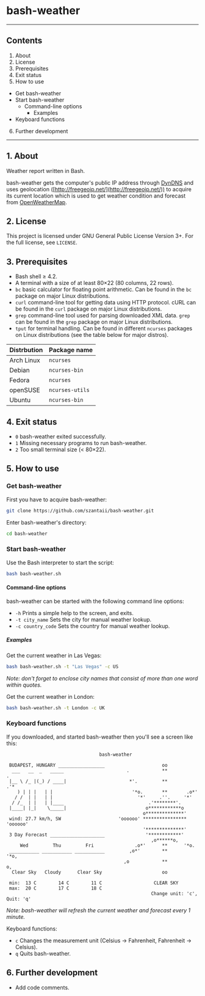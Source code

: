 # bash-weather

***

## Contents
 1. About
 2. License
 3. Prerequisites
 4. Exit status
 5. How to use
  * Get bash-weather
  * Start bash-weather
     * Command-line options
         * Examples
  * Keyboard functions
 6. Further development

***

## 1. About

Weather report written in Bash.

bash-weather gets the computer's public IP address through [DynDNS](http://checkip.dyndns.org/) and uses geolocation ([http://freegeoip.net/](http://freegeoip.net/)) to acquire its current location which is used to get weather condition and forecast from [OpenWeatherMap](http://openweathermap.org/).

## 2. License

This project is licensed under GNU General Public License Version 3+. For the full license, see `LICENSE`.

## 3. Prerequisites

 * Bash shell ≥ 4.2.
 * A terminal with a size of at least 80×22 (80 columns, 22 rows).
 * `bc` basic calculator for floating point arithmetic. Can be found in the `bc` package on major Linux distributions.
 * `curl` command-line tool for getting data using HTTP protocol. cURL can be found in the `curl` package on major Linux distributions.
 * `grep` command-line tool used for parsing downloaded XML data. `grep` can be found in the `grep` package on major Linux distributions.
 * `tput` for terminal handling. Can be found in different `ncurses` packages on Linux distributions (see the table below for major distros).

| Distrbution | Package name    |
| ----------- | --------------- |
| Arch Linux  | `ncurses`       |
| Debian      | `ncurses-bin`   |
| Fedora      | `ncurses`       |
| openSUSE    | `ncurses-utils` |
| Ubuntu      | `ncurses-bin`   |

## 4. Exit status

 * `0` bash-weather exited successfully.
 * `1` Missing necessary programs to run bash-weather.
 * `2` Too small terminal size (< 80×22).

## 5. How to use

### Get bash-weather

First you have to acquire bash-weather:

```bash
git clone https://github.com/szantaii/bash-weather.git
```

Enter bash-weather's directory:

```bash
cd bash-weather
```
### Start bash-weather

Use the Bash interpreter to start the script:

```bash
bash bash-weather.sh
```

#### Command-line options

bash-weather can be started with the following command line options:

 * `-h` Prints a simple help to the screen, and exits.
 * `-t city_name` Sets the city for manual weather lookup.
 * `-c country_code` Sets the country for manual weather lookup.

##### Examples

Get the current weather in Las Vegas:

```bash
bash bash-weather.sh -t "Las Vegas" -c US
```

_Note: don't forget to enclose city names that consist of more than one word within quotes._

Get the current weather in London:

```bash
bash bash-weather.sh -t London -c UK
```

### Keyboard functions

If you downloaded, and started bash-weather then you'll see a screen like this:

```text
                                  bash-weather                                  
                                                                                
 BUDAPEST, HUNGARY _________________                     oo                     
  ___   __  _   _____                       .            **            .        
 |__ \ /_ |(_) / ____|                       *'.         **         .'*         
    ) | | |   | |                             '*o.       **       .o*'          
   / /  | |   | |                               '*'     .''.     '*'            
  / /_  | |   | |____                               .'********'.                
 |____| |_|    \_____|                             o************o               
                                                  o**************'              
 wind: 27.7 km/h, SW                     'oooooo' **************** 'oooooo'     
                                                  '**************'              
 3 Day Forecast ____________________               '************'               
                                                     ,o******o,                 
     Wed         Thu         Fri               .o*'      **      '*o.           
 ___________ ___________ ___________         ,o*'        **        '*o,         
                                           ,o            **            o,       
  Clear Sky   Cloudy      Clear Sky                      oo                     
                                                                                
 min:  13 C        14 C        11 C                   CLEAR SKY                 
 max:  20 C        17 C        18 C                                             
                                                     Change unit: 'c', Quit: 'q'
```

_Note: bash-weather will refresh the current weather and forecast every 1 minute._

Keyboard functions:

 * `c` Changes the measurement unit (Celsius → Fahrenheit, Fahrenheit → Celsius).
 * `q` Quits bash-weather.

## 6. Further development

 * Add code comments.

